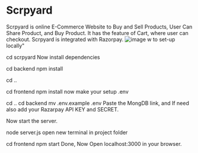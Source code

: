 # Scrpyard
Scrpyard is online E-Commerce Website to Buy and Sell Products, User Can Share Product, and Buy Product. It has the feature of Cart, where user can checkout. Scrpyard is integrated with Razorpay.
![image](https://github.com/user-attachments/assets/83d47df4-5c29-4610-ad54-ce6aada7116b)
w to set-up locally"

cd scrpyard
Now install dependencies

cd backend
npm install

cd ..

cd frontend
npm install
now make your setup .env

cd ..
cd backend
mv .env.example .env
Paste the MongDB link, and If need also add your Razarpay API KEY and SECRET.

Now start the server.

node server.js
open new terminal in project folder

cd frontend
npm start
Done, Now Open localhost:3000 in your browser.
